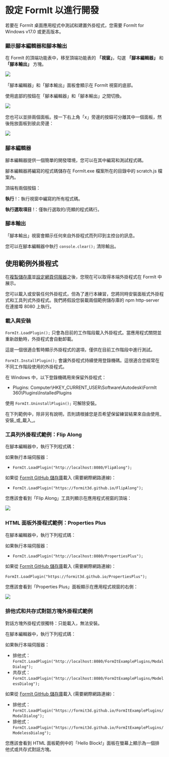 # 設定 FormIt 以進行開發

若要在 FormIt 桌面應用程式中測試和建置外掛程式，您需要 FormIt for Windows v17.0 或更高版本。

### **顯示腳本編輯器和腳本輸出**

在 FormIt 的頂端功能表中，移至頂端功能表的 **「視窗」**，勾選 **「腳本編輯器」** 和 **「腳本輸出」** 方塊。

![](https://formit3d.github.io/FormItExamplePlugins/docs/images/EnableDevelopmentWindows.PNG)

「腳本編輯器」和「腳本輸出」面板會顯示在 FormIt 視窗的底部。

使用底部的按鈕在「腳本編輯器」和「腳本輸出」之間切換。

![](https://formit3d.github.io/FormItExamplePlugins/docs/images/ScriptEditorDefaultState.PNG)

您也可以並排兩個面板。按一下右上角「x」旁邊的按鈕可分離其中一個面板，然後拖放面板到彼此旁邊：

![](https://formit3d.github.io/FormItExamplePlugins/docs/images/ScriptEditor+ScriptOutputConfiguration.gif)

### **腳本編輯器**

腳本編輯器提供一個簡單的開發環境，您可以在其中編寫和測試程式碼。

腳本編輯器將編寫的程式碼儲存在 FormIt.exe 檔案所在的目錄中的 scratch.js 檔案內。

頂端有兩個按鈕：

**執行** \![](<../../../.gitbook/assets/image (8) (1).png>)：執行視窗中編寫的所有程式碼。

**執行選取項目** \![](<../../../.gitbook/assets/image (52).png>)：僅執行選取的/亮顯的程式碼行。

### **腳本輸出**

「腳本輸出」視窗會顯示任何來自外掛程式而列印到主控台的訊息。

您可以在腳本編輯器中執行 `console.clear();` 清除輸出。

## 使用範例外掛程式

在[複製儲存庫](cloning-a-sample-plugin.md)並[設定網頁伺服器](hosting-a-plugin-on-a-local-server.md)之後，您現在可以取得本端外掛程式在 FormIt 中展示。

您可以載入或安裝任何外掛程式，但為了進行本練習，您將同時安裝面板式外掛程式和工具列式外掛程式。我們將假設您裝載兩個範例儲存庫的 npm http-server 在連接埠 8080 上執行。

### **載入與安裝**

`FormIt.LoadPlugin();` 只會為目前的工作階段載入外掛程式。當應用程式關閉並重新啟動時，外掛程式會自動卸載。

這是一個很適合暫時顯示外掛程式的選項，僅供在目前工作階段中進行測試。

`FormIt.InstallPlugin();` 會讓外掛程式持續使用登錄機碼。這很適合您經常在不同工作階段使用的外掛程式。

在 Windows 中，以下登錄機碼用來保留外掛程式：

* Plugins: Computer\\HKEY_CURRENT_USER\\Software\\Autodesk\\FormIt 360\\Plugins\\InstalledPlugins

使用 `FormIt.UninstallPlugin();` 可解除安裝。

在下列範例中，除非另有說明，否則請根據您是否希望保留練習結果來自由使用_安裝_或_載入_。

### **工具列外掛程式範例：Flip Along**

在腳本編輯器中，執行下列程式碼：

如果執行本端伺服器：

* `FormIt.LoadPlugin("http://localhost:8080/FlipAlong");`

如果從 [FormIt GitHub 儲存庫](https://github.com/FormIt3D/)載入 (需要網際網路連線)：

* `FormIt.LoadPlugin("https://formit3d.github.io/FlipAlong");`

您應該會看到「Flip Along」工具列顯示在應用程式視窗的頂端：

![](https://formit3d.github.io/FormItExamplePlugins/docs/images/FlipAlongToolbar.PNG)

### **HTML 面板外掛程式範例：Properties Plus**

在腳本編輯器中，執行下列程式碼：

如果執行本端伺服器：

* `FormIt.LoadPlugin("http://localhost:8080/PropertiesPlus");`

如果從 [FormIt GitHub 儲存庫](https://github.com/FormIt3D/)載入 (需要網際網路連線)：

`FormIt.LoadPlugin("https://formit3d.github.io/PropertiesPlus");`

您應該會看到「Properties Plus」面板顯示在應用程式視窗的右側：

![](https://formit3d.github.io/FormItExamplePlugins/docs/images/PropertiesPlusPanel.png)

### **排他式和共存式對話方塊外掛程式範例**

對話方塊外掛程式很獨特：只能載入，無法安裝。

在腳本編輯器中，執行下列程式碼：

如果執行本端伺服器：

* 排他式：`FormIt.LoadPlugin("http://localhost:8080/FormItExamplePlugins/ModalDialog");`
* 共存式：`FormIt.LoadPlugin("http://localhost:8080/FormItExamplePlugins/ModelessDialog");`

如果從 [FormIt GitHub 儲存庫](https://github.com/FormIt3D/)載入 (需要網際網路連線)：

* 排他式：`FormIt.LoadPlugin("https://formit3d.github.io/FormItExamplePlugins/ModalDialog");`
* 排他式：`FormIt.LoadPlugin("https://formit3d.github.io/FormItExamplePlugins/ModelessDialog");`

您應該會看到 HTML 面板範例中的「Hello Block!」面板在螢幕上顯示為一個排他式或共存式對話方塊。

